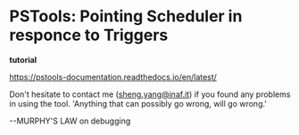 # PSTools: Pointing Scheduler in responce to Triggers

**tutorial**

https://pstools-documentation.readthedocs.io/en/latest/

Don't hesitate to contact me (sheng.yang@inaf.it) if you found any problems in using the tool. 'Anything that can possibly go wrong, will go wrong.'

--MURPHY'S LAW on debugging
